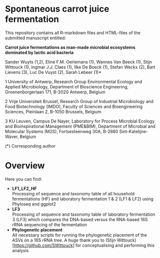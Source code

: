 # Spontaneous carrot juice fermentation

This repository contains all R-markdown files and HTML-files of the submitted manuscript entitled:

**Carrot juice fermentations as man-made microbial ecosystems dominated by lactic acid bacteria**

Sander Wuyts (1,2), Eline F.M. Oerlemans (1), Wannes Van Beeck (1), Stijn Wittouck (1), Ingmar J.J. Claes (1), Ilke De Boeck (1), Stefan Weckx (2), Bart Lievens (3), Luc De Vuyst (2), Sarah Lebeer (1)*

1 University of Antwerp, Research Group Environmental Ecology and Applied Microbiology, Department of Bioscience Engineering, Groenenborgerlaan 171, B-2020 Antwerp, Belgium

2  Vrije Universiteit Brussel, Research Group of Industrial Microbiology and Food Biotechnology (IMDO), Faculty of Sciences and Bioengineering Sciences, Pleinlaan 2, B-1050 Brussels, Belgium

3 KU Leuven, Campus De Nayer, Laboratory for Process Microbial Ecology and Bioinspirational Management (PME&BIM), Department of Microbial and Molecular Systems (M2S), Fortsesteenweg 30A, B-2860 Sint-Katelijne-Waver, Belgium

(*) Corresponding author

# Overview

Here you can find:

* **LF1_LF2_HF**  
Processing of sequence and taxonomy table of all household fermentations (HF) and laboratory fermentation 1 & 2 (LF1 & LF2) using Phyloseq and ggplot2
* **LF3**  
Processing of sequence and taxonomy table of laboratory fermentation 3 (LF3) which compares the DNA-based versus the RNA-based 16S rRNA sequencing of the fermentation
* **Phylogenetic placement**  
All necessary scripts for running the phylogenetic placement of the ASVs on a 16S rRNA tree. A huge thank you to (Stijn Wittouck)[https://github.com/SWittouck] for conceptualising and performing this analysis

